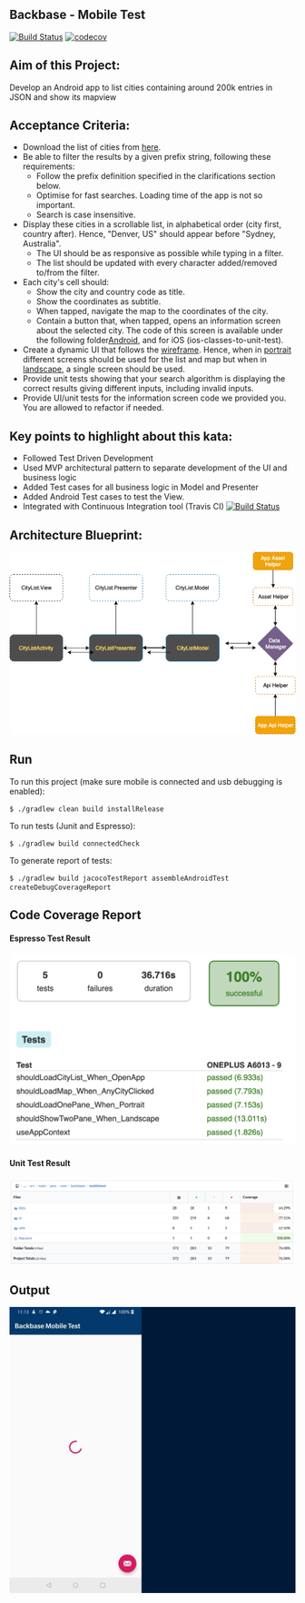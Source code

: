 ## Backbase - Mobile Test
[![Build Status](https://travis-ci.org/ksananth/Backbase-Mobile-test.svg?branch=master)](https://travis-ci.org/ksananth/Backbase-Mobile-test)
[![codecov](https://codecov.io/gh/ksananth/Backbase-Mobile-test/branch/master/graph/badge.svg)](https://codecov.io/gh/ksananth/Backbase-Mobile-test)
## Aim of this Project:
Develop an Android app to list cities containing around 200k entries in JSON and show its mapview

## Acceptance Criteria:
* Download the list of cities from [here](cities.json).
* Be able to filter the results by a given prefix string, following these requirements:
     * Follow the prefix definition specified in the clarifications section below.
     * Optimise for fast searches. Loading time of the app is not so important.
     * Search is case insensitive.
* Display these cities in a scrollable list, in alphabetical order (city first, country after). Hence, "Denver, US" should appear before "Sydney, Australia".
     * The UI should be as responsive as possible while typing in a filter.
     * The list should be updated with every character added/removed to/from the filter.
* Each city's cell should:
     * Show the city and country code as title.
     * Show the coordinates as subtitle.
     * When tapped, navigate the map to the coordinates of the city.
     * Contain a button that, when tapped, opens an information screen about the selected city. The code of this screen is available under the following folder[Android](androidTestClasses), and for iOS (ios-classes-to-unit-test).
* Create a dynamic UI that follows the [wireframe](wireframes). Hence, when in [portrait](wireframes/portrait.png) different screens should be used for the list and map but when in [landscape](wireframes/landscape.png), a single screen should be used.
* Provide unit tests showing that your search algorithm is displaying the correct results giving different inputs, including invalid inputs.
* Provide UI/unit tests for the information screen code we provided you. You are allowed to refactor if needed.

## Key points to highlight about this kata:
* Followed Test Driven Development
* Used MVP architectural pattern to separate development of the UI and business logic
* Added Test cases for all business logic in Model and Presenter
* Added Android Test cases to test the View.
* Integrated with Continuous Integration tool (Travis CI) [![Build Status](https://travis-ci.org/ksananth/Backbase-Mobile-test.svg?branch=master)](https://travis-ci.org/ksananth/Backbase-Mobile-test)

## Architecture Blueprint:
![](https://github.com/ksananth/Backbase-Mobile-test/blob/master/blueprint.png)

## Run
To run this project (make sure mobile is connected and usb debugging is enabled):

```
$ ./gradlew clean build installRelease
```
To run tests (Junit and Espresso):

```
$ ./gradlew build connectedCheck
```

To generate report of tests:

```
$ ./gradlew build jacocoTestReport assembleAndroidTest createDebugCoverageReport
```
## Code Coverage Report
#### Espresso Test Result
![](https://github.com/ksananth/Backbase-Mobile-test/blob/master/espresso_dashboard.png)

#### Unit Test Result
![](https://github.com/ksananth/Backbase-Mobile-test/blob/master/unittest_dashboard.png)

## Output
![](https://github.com/ksananth/Backbase-Mobile-test/blob/master/screenshot.gif)
